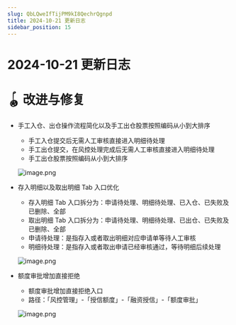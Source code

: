 ```yaml
---
slug: QbLQweIfTijPM9kI8QechrQgnpd
title: 2024-10-21 更新日志
sidebar_position: 15
---
```



# 2024-10-21 更新日志


# 🪀 改进与修复

- 手工入仓、出仓操作流程简化以及手工出仓股票按照编码从小到大排序
    - 手工入仓提交后无需人工审核直接进入明细待处理
    - 手工出仓提交，在风控处理完成后无需人工审核直接进入明细待处理
    - 手工出仓股票按照编码从小到大排序

    ![image.png](/assets/f7b878a8c6a79dfa5b9102cbd38dd82d.png)

- 存入明细以及取出明细 Tab 入口优化
    - 存入明细 Tab 入口拆分为：申请待处理、明细待处理、已入仓、已失败及已删除、全部
    - 取出明细 Tab 入口拆分为：申请待处理、明细待处理、已出仓、已失败及已删除、全部
    - 申请待处理：是指存入或者取出明细对应申请单等待人工审核
    - 明细待处理：是指存入或者取出申请已经审核通过，等待明细后续处理

    ![image.png](/assets/636afa5c3ae6415652f5639205997293.png)

- 额度审批增加直接拒绝
    - 额度审批增加直接拒绝入口
    - 路径：「风控管理」-「授信额度」-「融资授信」-「额度审批」

    ![image.png](/assets/2a24e833fcab3bd3983bb1bc4a5cb102.png)

